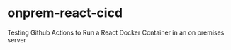 # onprem-react-cicd
Testing Github Actions to Run a React Docker Container in an on premises server
